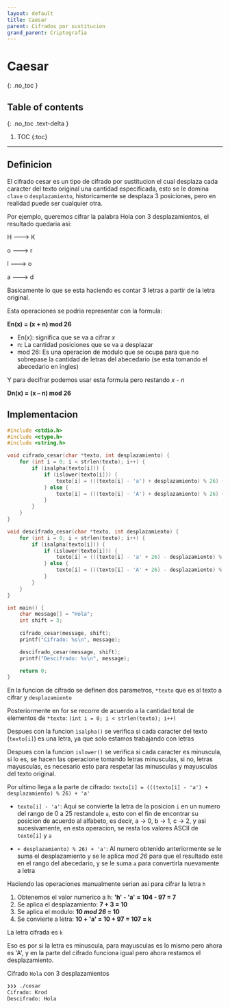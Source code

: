 ```yaml
---
layout: default
title: Caesar
parent: Cifrados por sustitucion
grand_parent: Criptografia
---
```


# Caesar
{: .no_toc }

## Table of contents
{: .no_toc .text-delta }

1. TOC
{:toc}

---

## Definicion

El cifrado cesar es un tipo de cifrado por sustitucion el cual desplaza cada caracter del texto original una cantidad especificada, esto se le domina ```clave``` o ```desplazamiento```, historicamente se desplaza 3 posiciones, pero en realidad puede ser cualquier otra.

Por ejemplo, queremos cifrar la palabra Hola con 3 desplazamientos, el resultado quedaria asi:

H ---> K

o ---> r

l ---> o

a ---> d

Basicamente lo que se esta haciendo es contar 3 letras a partir de la letra original.

Esta operaciones se podria representar con la formula:

**En(x) = (x + n) mod 26**

- En(x): significa que se va a cifrar *x*
- n: La cantidad posiciones que se va a desplazar
- mod 26: Es una operacion de modulo que se ocupa para que no sobrepase la cantidad de letras del abecedario (se esta tomando el abecedario en ingles)

Y para decifrar podemos usar esta formula pero restando *x* - *n*

**Dn(x) = (x – n) mod 26**

## Implementacion

```c
#include <stdio.h>
#include <ctype.h>
#include <string.h>

void cifrado_cesar(char *texto, int desplazamiento) {
	for (int i = 0; i < strlen(texto); i++) {
        if (isalpha(texto[i])) {
            if (islower(texto[i])) {
                texto[i] = (((texto[i] - 'a') + desplazamiento) % 26) + 'a';
            } else {
                texto[i] = (((texto[i] - 'A') + desplazamiento) % 26) + 'A';
            }
        }
    }
}

void descifrado_cesar(char *texto, int desplazamiento) {
    for (int i = 0; i < strlen(texto); i++) {
        if (isalpha(texto[i])) {
            if (islower(texto[i])) {
                texto[i] = (((texto[i] - 'a' + 26) - desplazamiento) % 26) + 'a';
            } else {
                texto[i] = (((texto[i] - 'A' + 26) - desplazamiento) % 26) + 'A';
            }
        }
    }
}

int main() {
    char message[] = "Hola";
    int shift = 3;
    
    cifrado_cesar(message, shift);
    printf("Cifrado: %s\n", message);

    descifrado_cesar(message, shift);
    printf("Descifrado: %s\n", message);

    return 0;
}
```

En la funcion de cifrado se definen dos parametros, ```*texto``` que es al texto a cifrar y ```desplazamiento```

Posteriormente en for se recorre de acuerdo a la cantidad total de elementos de ```*texto```: ```(int i = 0; i < strlen(texto); i++)```

Despues con la funcion ```isalpha()``` se verifica si cada caracter del texto (```texto[i]```) es una letra, ya que solo estamos trabajando con letras

Despues con la funcion ```islower()``` se verifica si cada caracter es minuscula, si lo es, se hacen las operacione tomando letras minusculas, si no, letras mayusculas, es necesario esto para respetar las minusculas y mayusculas del texto original.

Por ultimo llega a la parte de cifrado: ```texto[i] = (((texto[i] - 'a') + desplazamiento) % 26) + 'a'```

- ```texto[i] - 'a'```: Aqui se convierte la letra de la posicion ```i``` en un numero del rango de 0 a 25 restandole ```a```, esto con el fin de encontrar su posicion de acuerdo al alfabeto, es decir, a -> 0, b -> 1, c -> 2, y asi sucesivamente, en esta operacion, se resta los valores ASCII de ```texto[i]``` y ```a```

- ```+ desplazamiento) % 26) + 'a'```: Al numero obtenido anteriormente se le suma el desplazamiento y se le aplica *mod 26* para que el resultado este en el rango del abecedario, y se le suma ```a``` para convertirla nuevamente a letra 


Haciendo las operaciones manualmente serian asi para cifrar la letra ```h```

1. Obtenemos el valor numerico a h: **'h' - 'a' = 104 - 97 = 7**
2. Se aplica el desplazamiento: **7 + 3 = 10**
3. Se aplica el modulo: **10 *mod 26* = 10**
4. Se convierte a letra: **10 + 'a' = 10 + 97 = 107 = k**

La letra cifrada es ```k```

Eso es por si la letra es minuscula, para mayusculas es lo mismo pero ahora es 'A', y en la parte del cifrado funciona igual pero ahora restamos el desplazamiento.

Cifrado ```Hola``` con 3 desplazamientos

```bash
❯❯❯ ./cesar
Cifrado: Krod
Descifrado: Hola
```